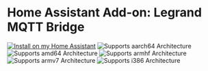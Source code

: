 # Home Assistant Add-on: Legrand MQTT Bridge

[![Install on my Home Assistant][install-badge]][install-url]
![Supports aarch64 Architecture][aarch64-shield]
![Supports amd64 Architecture][amd64-shield]
![Supports armhf Architecture][armhf-shield]
![Supports armv7 Architecture][armv7-shield]
![Supports i386 Architecture][i386-shield]

[install-url]: https://github.com/leadingbump/Hassio-Addons/tree/main/LegrandMQTT
[install-badge]: https://img.shields.io/badge/Install%20on%20my-Home%20Assistant-41BDF5?logo=home-assistant
[aarch64-shield]: https://img.shields.io/badge/aarch64-yes-green.svg
[amd64-shield]: https://img.shields.io/badge/amd64-yes-green.svg
[armhf-shield]: https://img.shields.io/badge/armhf-no-red.svg
[armv7-shield]: https://img.shields.io/badge/armv7-yes-green.svg
[i386-shield]: https://img.shields.io/badge/i386-no-red.svg
